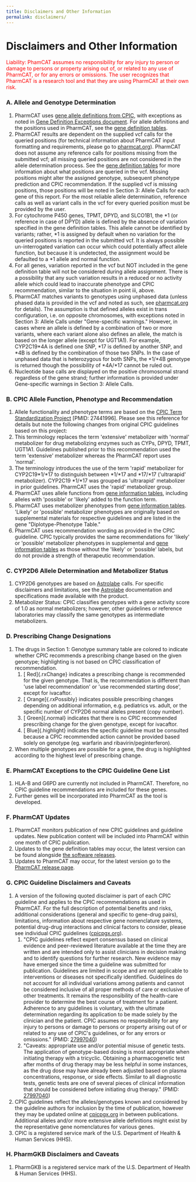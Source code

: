 ```yaml
---
title: Disclaimers and Other Information
permalink: disclaimers/
---
```


# Disclaimers and Other Information

<p style="color:red;">Liability: PhamCAT assumes no responsibility for any injury to person or
damage to persons or property arising out of, or related to any use of
PharmCAT, or for any errors or omissions. The user recognizes that
PharmCAT is a research tool and that they are using PharmCAT at their
own risk.</p>

### A. Allele and Genotype Determination

1. PharmCAT uses [gene allele definitions from CPIC](https://www.pharmgkb.org/page/pgxGeneRef), with exceptions as noted in [Gene Definition Exceptions document](/methods/gene-definition-exceptions/). For allele definitions and the positions used in PharmCAT, see the [gene definition tables](https://github.com/PharmGKB/PharmCAT/releases).
2. PharmCAT results are dependent on the supplied vcf calls for the
    queried positions (for technical information about PharmCAT input
    formatting and requirements, please go to
    [pharmcat.org](http://pharmcat.org/)). PharmCAT does not assume any
    reference calls for positions missing from the submitted vcf; all
    missing queried positions are not considered in the allele
    determination process. See the [gene definition
    tables](https://github.com/PharmGKB/PharmCAT/releases) for more
    information about what positions are queried in the vcf. Missing
    positions might alter the assigned genotype, subsequent phenotype
    prediction and CPIC recommendation. If the supplied vcf is missing
    positions, those positions will be noted in Section 3: Allele Calls
    for each gene of this report. For the most reliable allele
    determination, reference calls as well as variant calls in the vcf
    for every queried position must be provided by the user.
3. For cytochrome P450 genes, TPMT, DPYD, and SLCO1B1, the \*1 (or
    reference in case of DPYD) allele is defined by the absence of
    variation specified in the gene definition tables. This allele
    cannot be identified by variants; rather, \*1 is assigned by default
    when no variation for the queried positions is reported in the
    submitted vcf. It is always possible un-interrogated variation can
    occur which could potentially affect allele function, but because it
    is undetected, the assignment would be defaulted to a \*1 allele and
    normal function.
4. For all genes, variation reported in the vcf but NOT included in the
    gene definition table will not be considered during allele
    assignment. There is a possibility that any such variation results
    in a reduced or no activity allele which could lead to inaccurate
    phenotype and CPIC recommendation, similar to the situation in point
    iii, above.
5.  PharmCAT matches variants to genotypes using unphased data (unless
    phased data is provided in the vcf and noted as such, see
    [pharmcat.org](http://pharmcat.org/) for details). The assumption is
    that defined alleles exist in trans configuration, i.e. on opposite
    chromosomes, with exceptions noted in Section 3: Allele Calls under
    "Gene-specific warnings." However, in cases where an allele is
    defined by a combination of two or more variants, where each variant
    alone also defines an allele, the match is based on the longer
    allele (except for UGT1A1). For example, CYP2C19\*4A is defined one
    SNP, \*17 is defined by another SNP, and \*4B is defined by the
    combination of those two SNPs. In the case of unphased data that is
    heterozygous for both SNPs, the \*1/\*4B genotype is returned though
    the possibility of \*4A/\*17 cannot be ruled out.
6. Nucleotide base calls are displayed on the positive chromosomal
    strand regardless of the gene strand; further information is
    provided under Gene-specific warnings in Section 3: Allele Calls.

### B. CPIC Allele Function, Phenotype and Recommendation

1.  Allele functionality and phenotype terms are based on the [CPIC Term Standardization Project](https://cpicpgx.org/wp-content/uploads/2016/01/CPIC_term_standardization_project_final_terms.pdf) \[PMID: 27441996\]. Please see this reference for details but note the following changes from original CPIC guidelines based on this project:
  1.  This terminology replaces the term 'extensive' metabolizer with
        'normal' metabolizer for drug metabolizing enzymes such as CYPs,
        DPYD, TPMT, UGT1A1. Guidelines published prior to this
        recommendation used the term 'extensive' metabolizer whereas the
        PharmCAT report uses 'normal'.
  2.  The terminology introduces the use of the term 'rapid'
        metabolizer for CYP2C19\*1/\*17 to distinguish between \*1/\*17
        and \*17/\*17 ('ultrarapid' metabolizer). CYP2C19 \*1/\*17 was
        grouped as 'ultrarapid' metabolizer in prior guidelines.
        PharmCAT uses the 'rapid' metabolizer group.
  3.  PharmCAT uses allele functions from [gene information
        tables](https://www.pharmgkb.org/page/pgxGeneRef), including
        alleles with 'possible' or 'likely' added to the function term.
2. PharmCAT uses metabolizer phenotypes from [gene information
    tables](https://www.pharmgkb.org/page/pgxGeneRef). 'Likely' or
    'possible' metabolizer phenotypes are originally based on
    supplemental materials for respective guidelines and are listed in
    the gene "Diplotype-Phenotype Table."
3. PharmCAT uses recommendation wording as provided in the CPIC
    guideline. CPIC typically provides the same recommendations for
    'likely' or 'possible' metabolizer phenotypes in supplemental and
    [gene information tables](https://www.pharmgkb.org/page/pgxGeneRef)
    as those without the 'likely' or 'possible' labels, but do not
    provide a strength of therapeutic recommendation.

### C. CYP2D6 Allele Determination and Metabolizer Status

1.  CYP2D6 genotypes are based on
    [Astrolabe](http://www.childrensmercy.org/Health_Care_Professionals/Research/Pediatric_Genomic_Medicine/Software_Tools/)
    calls. For specific disclaimers and limitations, see the
    [Astrolabe](http://www.childrensmercy.org/Health_Care_Professionals/Research/Pediatric_Genomic_Medicine/Software_Tools/)
    documentation and specifications made available with the product.
2. Metabolizer Status: CPIC classifies genotypes with a gene activity
    score of 1.0 as normal metabolizers; however, other guidelines or
    reference laboratories may classify the same genotypes as
    intermediate metabolizers.

### D. Prescribing Change Designations

1.  The drugs in Section 1: Genotype summary table are colored to
    indicate whether CPIC recommends a prescribing change based on the
    given genotype; highlighting is not based on CPIC classification of
    recommendation.
    1.  [ Red]{.rxChange} indicates a prescribing change is recommended
        for the given genotype. That is, the recommendation is different
        than 'use label recommendation' or 'use recommended starting
        dose', except for ivacaftor.
    2.  [ Orange]{.rxPossibly} indicates possible prescribing changes
        depending on additional information, e.g. pediatrics vs. adult,
        or the specific number of CYP2D6 normal alleles present (copy
        number).
    3.  [ Green]{.normal} indicates that there is no CPIC recommended
        prescribing change for the given genotype, except for ivacaftor.
    4.  [ Blue]{.highlight} indicates the specific guideline must be
        consulted because a CPIC recommended action cannot be provided
        based solely on genotype (eg. warfarin and
        ribavirin/peginterferon).
2. When multiple genotypes are possible for a gene, the drug is
    highlighted according to the highest level of prescribing change.

### E. PharmCAT Exceptions to the CPIC Guideline Gene List

1.  HLA-B and G6PD are currently not included in PharmCAT. Therefore, no
    CPIC guideline recommendations are included for these genes.
2. Further genes will be incorporated into PharmCAT as the tool is
    developed.

### F. PharmCAT Updates

1.  PharmCAT monitors publication of new CPIC guidelines and guideline
    updates. New publication content will be included into PharmCAT
    within one month of CPIC publication.
2. Updates to the gene definition tables may occur, the latest version
    can be found alongside [the software
    releases](https://github.com/PharmGKB/PharmCAT/releases).
3. Updates to PharmCAT may occur, for the latest version go to the
    [PharmCAT release
    page](https://github.com/PharmGKB/PharmCAT/releases).

### G. CPIC Guideline Disclaimers and Caveats

1.  A version of the following quoted disclaimer is part of each CPIC
    guideline and applies to the CPIC recommendations as used in
    PharmCAT. For the full description of potential benefits and risks,
    additional considerations (general and specific to gene-drug pairs),
    limitations, information about respective gene nomenclature systems,
    potential drug-drug interactions and clinical factors to consider,
    please see individual CPIC guidelines
    ([cpicpgx.org](https://cpicpgx.org)).
    1.  "CPIC guidelines reflect expert consensus based on clinical
        evidence and peer-reviewed literature available at the time they
        are written and are intended only to assist clinicians in
        decision making and to identify questions for further research.
        New evidence may have emerged since the time a guideline was
        submitted for publication. Guidelines are limited in scope and
        are not applicable to interventions or diseases not specifically
        identified. Guidelines do not account for all individual
        variations among patients and cannot be considered inclusive of
        all proper methods of care or exclusive of other treatments. It
        remains the responsibility of the health-care provider to
        determine the best course of treatment for a patient. Adherence
        to any guidelines is voluntary, with the ultimate determination
        regarding its application to be made solely by the clinician and
        the patient. CPIC assumes no responsibility for any injury to
        persons or damage to persons or property arising out of or
        related to any use of CPIC's guidelines, or for any errors or
        omissions." (PMID:
        [27997040](https://www.ncbi.nlm.nih.gov/pubmed/27997040))
    2.  "Caveats: appropriate use and/or potential misuse of genetic
        tests. The application of genotype-based dosing is most
        appropriate when initiating therapy with a tricyclic. Obtaining
        a pharmacogenetic test after months of drug therapy may be less
        helpful in some instances, as the drug dose may have already
        been adjusted based on plasma concentrations, response, or side
        effects. Similar to all diagnostic tests, genetic tests are one
        of several pieces of clinical information that should be
        considered before initiating drug therapy." (PMID:
        [27997040](https://www.ncbi.nlm.nih.gov/pubmed/27997040))
2. CPIC guidelines reflect the alleles/genotypes known and considered
    by the guideline authors for inclusion by the time of publication,
    however they may be updated online at
    [cpicpgx.org](https://cpicpgx.org) in between publications.
    Additional alleles and/or more extensive allele definitions might
    exist by the representative gene nomenclatures for various genes.
3. CPIC is a registered service mark of the U.S. Department of Health
    & Human Services (HHS).

### H. PharmGKB Disclaimers and Caveats

1.  PharmGKB is a registered service mark of the U.S. Department of
    Health & Human Services (HHS).

